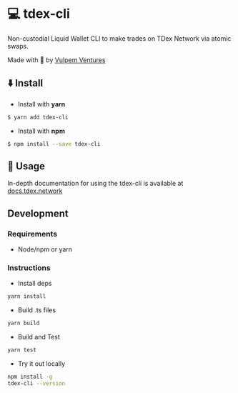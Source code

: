 # 💻 tdex-cli
Non-custodial Liquid Wallet CLI to make trades on TDex Network via atomic swaps.

Made with 🖤 by [Vulpem Ventures](https://vulpem.com)

## ⬇️ Install

* Install with **yarn**
```sh
$ yarn add tdex-cli
```
* Install with **npm**
```sh
$ npm install --save tdex-cli
```

## 📄 Usage

In-depth documentation for using the tdex-cli is available at [docs.tdex.network](https://docs.tdex.network/tdex-cli.html)


## Development

### Requirements

* Node/npm or yarn

### Instructions

* Install deps

```sh
yarn install
```

* Build .ts files

```sh
yarn build
```

* Build and Test

```sh
yarn test
``` 

* Try it out locally

```sh
npm install -g 
tdex-cli --version
```













